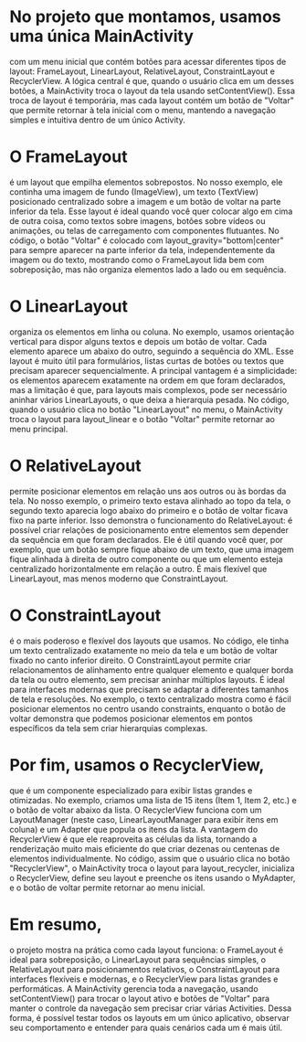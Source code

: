 # No projeto que montamos, usamos uma única MainActivity 
com um menu inicial que contém botões para acessar diferentes tipos de layout: FrameLayout, LinearLayout, RelativeLayout, ConstraintLayout e RecyclerView. A lógica central é que, quando o usuário clica em um desses botões, a MainActivity troca o layout da tela usando setContentView(). Essa troca de layout é temporária, mas cada layout contém um botão de "Voltar" que permite retornar à tela inicial com o menu, mantendo a navegação simples e intuitiva dentro de um único Activity.

# O FrameLayout
é um layout que empilha elementos sobrepostos. No nosso exemplo, ele continha uma imagem de fundo (ImageView), um texto (TextView) posicionado centralizado sobre a imagem e um botão de voltar na parte inferior da tela. Esse layout é ideal quando você quer colocar algo em cima de outra coisa, como textos sobre imagens, botões sobre vídeos ou animações, ou telas de carregamento com componentes flutuantes. No código, o botão "Voltar" é colocado com layout_gravity="bottom|center" para sempre aparecer na parte inferior da tela, independentemente da imagem ou do texto, mostrando como o FrameLayout lida bem com sobreposição, mas não organiza elementos lado a lado ou em sequência.

# O LinearLayout
organiza os elementos em linha ou coluna. No exemplo, usamos orientação vertical para dispor alguns textos e depois um botão de voltar. Cada elemento aparece um abaixo do outro, seguindo a sequência do XML. Esse layout é muito útil para formulários, listas curtas de botões ou textos que precisam aparecer sequencialmente. A principal vantagem é a simplicidade: os elementos aparecem exatamente na ordem em que foram declarados, mas a limitação é que, para layouts mais complexos, pode ser necessário aninhar vários LinearLayouts, o que deixa a hierarquia pesada. No código, quando o usuário clica no botão "LinearLayout" no menu, o MainActivity troca o layout para layout_linear e o botão "Voltar" permite retornar ao menu principal.

# O RelativeLayout
permite posicionar elementos em relação uns aos outros ou às bordas da tela. No nosso exemplo, o primeiro texto estava alinhado ao topo da tela, o segundo texto aparecia logo abaixo do primeiro e o botão de voltar ficava fixo na parte inferior. Isso demonstra o funcionamento do RelativeLayout: é possível criar relações de posicionamento entre elementos sem depender da sequência em que foram declarados. Ele é útil quando você quer, por exemplo, que um botão sempre fique abaixo de um texto, que uma imagem fique alinhada à direita de outro componente ou que um elemento esteja centralizado horizontalmente em relação a outro. É mais flexível que LinearLayout, mas menos moderno que ConstraintLayout.

# O ConstraintLayout
é o mais poderoso e flexível dos layouts que usamos. No código, ele tinha um texto centralizado exatamente no meio da tela e um botão de voltar fixado no canto inferior direito. O ConstraintLayout permite criar relacionamentos de alinhamento entre qualquer elemento e qualquer borda da tela ou outro elemento, sem precisar aninhar múltiplos layouts. É ideal para interfaces modernas que precisam se adaptar a diferentes tamanhos de tela e resoluções. No exemplo, o texto centralizado mostra como é fácil posicionar elementos no centro usando constraints, enquanto o botão de voltar demonstra que podemos posicionar elementos em pontos específicos da tela sem criar hierarquias complexas.

# Por fim, usamos o RecyclerView,
que é um componente especializado para exibir listas grandes e otimizadas. No exemplo, criamos uma lista de 15 itens (Item 1, Item 2, etc.) e o botão de voltar abaixo da lista. O RecyclerView funciona com um LayoutManager (neste caso, LinearLayoutManager para exibir itens em coluna) e um Adapter que popula os itens da lista. A vantagem do RecyclerView é que ele reaproveita as células da lista, tornando a renderização muito mais eficiente do que criar dezenas ou centenas de elementos individualmente. No código, assim que o usuário clica no botão "RecyclerView", o MainActivity troca o layout para layout_recycler, inicializa o RecyclerView, define seu layout e preenche os itens usando o MyAdapter, e o botão de voltar permite retornar ao menu inicial.

# Em resumo,
o projeto mostra na prática como cada layout funciona: o FrameLayout é ideal para sobreposição, o LinearLayout para sequências simples, o RelativeLayout para posicionamentos relativos, o ConstraintLayout para interfaces flexíveis e modernas, e o RecyclerView para listas grandes e performáticas. A MainActivity gerencia toda a navegação, usando setContentView() para trocar o layout ativo e botões de "Voltar" para manter o controle da navegação sem precisar criar várias Activities. Dessa forma, é possível testar todos os layouts em um único aplicativo, observar seu comportamento e entender para quais cenários cada um é mais útil.

